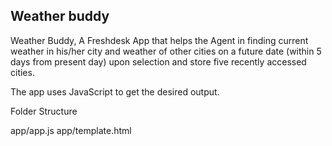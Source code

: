 ## Weather buddy 
Weather Buddy, A Freshdesk App that helps the Agent in finding current weather in his/her city and weather of other cities on a future date (within 5 days from present day) upon selection and store five recently accessed cities. 

The app uses JavaScript to get the desired output. 

Folder Structure 


app/app.js
app/template.html

